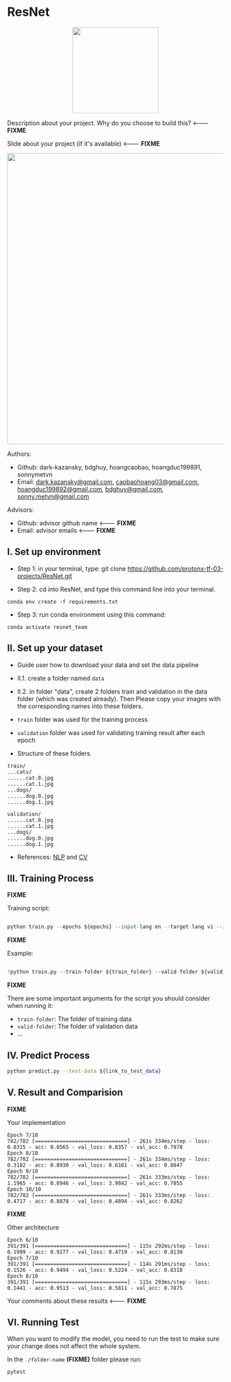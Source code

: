 # ResNet


<p align="center">
    <img src='https://miro.medium.com/max/868/1*ZSvSAACQVvUHU1qS-mkYKw.png' width=200 class="center">
</p>

Description about your project. Why do you choose to build this?  <--- **FIXME**

Slide about your project (if it's available) <--- **FIXME**

<p align="center">
    <img src='https://developer.ridgerun.com/wiki/images/f/f5/Resnet_architecture.png' width=677 class="center">
</p>

Authors:
- Github: dark-kazansky, bdghuy, hoangcaobao, hoangduc199891, sonnymetvn
- Email: dark.kazansky@gmail.com, caobaohoang03@gmail.com, hoangduc199892@gmail.com, bdghuy@gmail.com, sonny.metvn@gmail.com

Advisors:
- Github: advisor github name <--- **FIXME**
- Email: advisor emails <--- **FIXME**

## I.  Set up environment
- Step 1: in your terminal, type: git clone https://github.com/protonx-tf-03-projects/ResNet.git

- Step 2: cd into ResNet, and type this command line into your terminal.
```
conda env create -f requirements.txt 
```

- Step 3: run conda environment using this command:

```
conda activate resnet_team
``` 

## II.  Set up your dataset

- Guide user how to download your data and set the data pipeline 
- II.1. create a folder named ```data```
- II.2. in folder "data", create 2 folders train and validation in the data folder (which was created already). Then Please copy your images with the corresponding names into these folders.

- ```train``` folder was used for the training process
- ```validation``` folder was used for validating training result after each epoch

- Structure of these folders.
```
train/
...cats/
......cat.0.jpg
......cat.1.jpg
...dogs/
......dog.0.jpg
......dog.1.jpg
```
```
validation/
......cat.0.jpg
......cat.1.jpg
...dogs/
......dog.0.jpg
......dog.1.jpg
```
- References: [NLP](https://github.com/bangoc123/transformer) and [CV](https://github.com/bangoc123/mlp-mixer)

## III. Training Process


**FIXME**

Training script:


```python

python train.py --epochs ${epochs} --input-lang en --target-lang vi --input-path ${path_to_en_text_file} --target-path ${path_to_vi_text_file}

```
**FIXME**

Example:

```python

!python train.py --train-folder ${train_folder} --valid-folder ${valid_folder} --num-classes 2 --patch-size 5 --image-size 150 --lr 0.0001 --epochs 200 --num-heads 12 

``` 
**FIXME**

There are some important arguments for the script you should consider when running it:

- `train-folder`: The folder of training data
- `valid-folder`: The folder of validation data
- ...

## IV. Predict Process

```bash
python predict.py --test-data ${link_to_test_data}
```

## V. Result and Comparision

**FIXME**

Your implementation
```
Epoch 7/10
782/782 [==============================] - 261s 334ms/step - loss: 0.8315 - acc: 0.8565 - val_loss: 0.8357 - val_acc: 0.7978
Epoch 8/10
782/782 [==============================] - 261s 334ms/step - loss: 0.3182 - acc: 0.8930 - val_loss: 0.6161 - val_acc: 0.8047
Epoch 9/10
782/782 [==============================] - 261s 333ms/step - loss: 1.1965 - acc: 0.8946 - val_loss: 3.9842 - val_acc: 0.7855
Epoch 10/10
782/782 [==============================] - 261s 333ms/step - loss: 0.4717 - acc: 0.8878 - val_loss: 0.4894 - val_acc: 0.8262

```

**FIXME**

Other architecture

```
Epoch 6/10
391/391 [==============================] - 115s 292ms/step - loss: 0.1999 - acc: 0.9277 - val_loss: 0.4719 - val_acc: 0.8130
Epoch 7/10
391/391 [==============================] - 114s 291ms/step - loss: 0.1526 - acc: 0.9494 - val_loss: 0.5224 - val_acc: 0.8318
Epoch 8/10
391/391 [==============================] - 115s 293ms/step - loss: 0.1441 - acc: 0.9513 - val_loss: 0.5811 - val_acc: 0.7875
```

Your comments about these results <--- **FIXME**


## VI. Running Test

When you want to modify the model, you need to run the test to make sure your change does not affect the whole system.

In the `./folder-name` **(FIXME)** folder please run:

```bash
pytest
```



